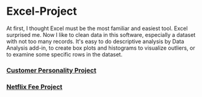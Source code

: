# Excel-Project

At first, I thought Excel must be the most familiar and easiest tool. Excel surprised me. Now I like to clean data in this software, especially a dataset with not too many records. It's easy to do descriptive analysis by Data Analysis add-in, to create box plots and histograms to visualize outliers, or to examine some specific rows in the dataset. 

### [Customer Personality Project](https://github.com/levuthuynga/Excel-Projects/tree/main/Customer%20Personality)

### [Netflix Fee Project](https://github.com/levuthuynga/Excel-Projects/tree/main/Netflix%20Fee)
